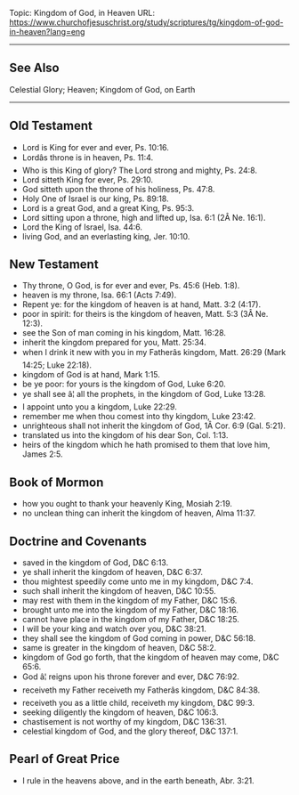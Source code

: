 Topic: Kingdom of God, in Heaven
URL: https://www.churchofjesuschrist.org/study/scriptures/tg/kingdom-of-god-in-heaven?lang=eng

---

## See Also

Celestial Glory; Heaven; Kingdom of God, on Earth

---

## Old Testament

- Lord is King for ever and ever, Ps. 10:16.
- Lordâs throne is in heaven, Ps. 11:4.
- Who is this King of glory? The Lord strong and mighty, Ps. 24:8.
- Lord sitteth King for ever, Ps. 29:10.
- God sitteth upon the throne of his holiness, Ps. 47:8.
- Holy One of Israel is our king, Ps. 89:18.
- Lord is a great God, and a great King, Ps. 95:3.
- Lord sitting upon a throne, high and lifted up, Isa. 6:1 (2Â Ne. 16:1).
- Lord the King of Israel, Isa. 44:6.
- living God, and an everlasting king, Jer. 10:10.

## New Testament

- Thy throne, O God, is for ever and ever, Ps. 45:6 (Heb. 1:8).
- heaven is my throne, Isa. 66:1 (Acts 7:49).
- Repent ye: for the kingdom of heaven is at hand, Matt. 3:2 (4:17).
- poor in spirit: for theirs is the kingdom of heaven, Matt. 5:3 (3Â Ne. 12:3).
- see the Son of man coming in his kingdom, Matt. 16:28.
- inherit the kingdom prepared for you, Matt. 25:34.
- when I drink it new with you in my Fatherâs kingdom, Matt. 26:29 (Mark 14:25; Luke 22:18).
- kingdom of God is at hand, Mark 1:15.
- be ye poor: for yours is the kingdom of God, Luke 6:20.
- ye shall see â¦ all the prophets, in the kingdom of God, Luke 13:28.
- I appoint unto you a kingdom, Luke 22:29.
- remember me when thou comest into thy kingdom, Luke 23:42.
- unrighteous shall not inherit the kingdom of God, 1Â Cor. 6:9 (Gal. 5:21).
- translated us into the kingdom of his dear Son, Col. 1:13.
- heirs of the kingdom which he hath promised to them that love him, James 2:5.

## Book of Mormon

- how you ought to thank your heavenly King, Mosiah 2:19.
- no unclean thing can inherit the kingdom of heaven, Alma 11:37.

## Doctrine and Covenants

- saved in the kingdom of God, D&C 6:13.
- ye shall inherit the kingdom of heaven, D&C 6:37.
- thou mightest speedily come unto me in my kingdom, D&C 7:4.
- such shall inherit the kingdom of heaven, D&C 10:55.
- may rest with them in the kingdom of my Father, D&C 15:6.
- brought unto me into the kingdom of my Father, D&C 18:16.
- cannot have place in the kingdom of my Father, D&C 18:25.
- I will be your king and watch over you, D&C 38:21.
- they shall see the kingdom of God coming in power, D&C 56:18.
- same is greater in the kingdom of heaven, D&C 58:2.
- kingdom of God go forth, that the kingdom of heaven may come, D&C 65:6.
- God â¦ reigns upon his throne forever and ever, D&C 76:92.
- receiveth my Father receiveth my Fatherâs kingdom, D&C 84:38.
- receiveth you as a little child, receiveth my kingdom, D&C 99:3.
- seeking diligently the kingdom of heaven, D&C 106:3.
- chastisement is not worthy of my kingdom, D&C 136:31.
- celestial kingdom of God, and the glory thereof, D&C 137:1.

## Pearl of Great Price

- I rule in the heavens above, and in the earth beneath, Abr. 3:21.

